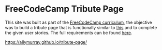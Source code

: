 # FreeCodeCamp Tribute Page

This site was built as part of the [FreeCodeCamp curriculum](https://learn.freecodecamp.org/), the objective was to build a tribute page that is functionally similar to [this](https://codepen.io/freeCodeCamp/full/zNqgVx) and to complete the given user stories. The full requirements can be found [here](https://learn.freecodecamp.org/responsive-web-design/responsive-web-design-projects/build-a-tribute-page).

https://allymurray.github.io/tribute-page/
